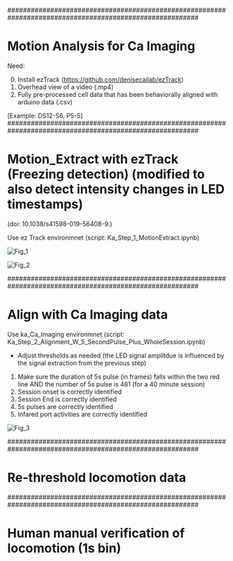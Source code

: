 #########################################################################################################
# Motion Analysis for Ca Imaging 

Need:

0. Install ezTrack (https://github.com/denisecailab/ezTrack)
1. Overhead view of a video (.mp4)
2. Fully pre-processed cell data that has been behaviorally aligned with arduino data (.csv)

[Example:  DS12-S6, P5-5]
#########################################################################################################
# Motion_Extract with ezTrack (Freezing detection) (modified to also detect intensity changes in LED timestamps)
(doi: 10.1038/s41598-019-56408-9.)

Use ez Track environmnet (script:  Ka_Step_1_MotionExtract.ipynb)


![Fig_1](https://github.com/user-attachments/assets/d2bbdfc5-1288-4614-8b2c-cdf6b705b82b)


![Fig_2](https://github.com/user-attachments/assets/5182daca-5d07-493b-a5b2-f8a7e860d75c)



#########################################################################################################
# Align with Ca Imaging data

Use ka_Ca_Imaging environmnet (script:  Ka_Step_2_Alignment_W_5_SecondPulse_Plus_WholeSession.ipynb)

* Adjust thresholds as needed (the LED signal amplitdue is influenced by the signal extraction from the previous step)

1. Make sure the duration of 5s pulse (in frames) falls within the two red line AND the number of 5s pulse is 481 (for a 40 minute session)
2. Session onset is correctly identified
3. Session End is correctly identified
4. 5s pulses are correctly identified
5. Infared port activities are correctly identified 

![Fig_3](https://github.com/user-attachments/assets/407265e9-cac0-463e-96ce-4a0827608a90)




#########################################################################################################
# Re-threshold locomotion data 



#########################################################################################################
# Human manual verification of locomotion (1s bin) 


#
